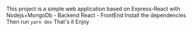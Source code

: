 This project is a simple web application based on Express-React with
Nodejs+MongoDb - Backend
React - FrontEnd
Install the dependencies
Then run `yarn dev`
That's it
Enjoy
